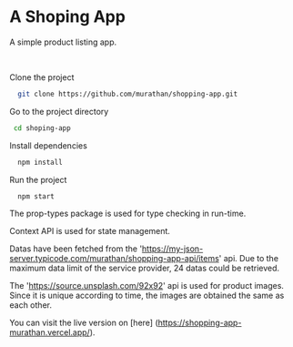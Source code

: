 # A Shoping App

A simple product listing app.

<br/>

Clone the project

```bash
  git clone https://github.com/murathan/shopping-app.git
```

Go to the project directory

```bash
 cd shoping-app
```

Install dependencies

```bash
  npm install
```

Run the project

```bash
  npm start
```

The prop-types package is used for type checking in run-time.

Context API is used for state management.

Datas have been fetched from the 'https://my-json-server.typicode.com/murathan/shopping-app-api/items' api. Due to the maximum data limit of the service provider, 24 datas could be retrieved.

The 'https://source.unsplash.com/92x92' api is used for product images. Since it is unique according to time, the images are obtained the same as each other.

You can visit the live version on [here] (https://shopping-app-murathan.vercel.app/).
